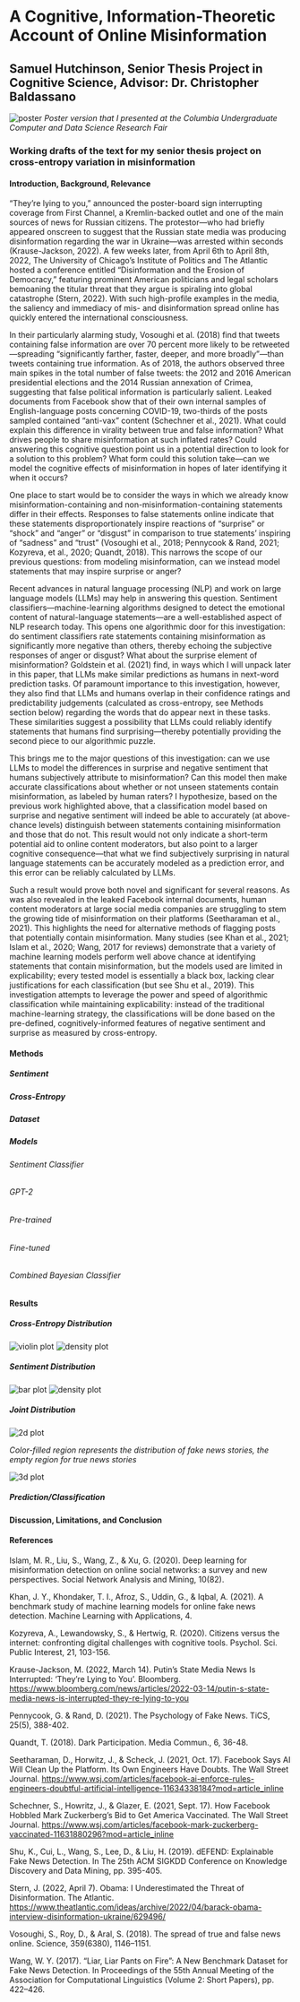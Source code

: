 # A Cognitive, Information-Theoretic Account of Online Misinformation

## Samuel Hutchinson, Senior Thesis Project in Cognitive Science, Advisor: Dr. Christopher Baldassano

![poster](/poster_1.png "Thesis Poster")
*Poster version that I presented at the Columbia Undergraduate Computer and Data Science Research Fair*

### Working drafts of the text for my senior thesis project on cross-entropy variation in misinformation

#### Introduction, Background, Relevance
“They’re lying to you,” announced the poster-board sign interrupting coverage from First Channel, a Kremlin-backed outlet and one of the main sources of news for Russian citizens. The protestor—who had briefly appeared onscreen to suggest that the Russian state media was producing disinformation regarding the war in Ukraine—was arrested within seconds (Krause-Jackson, 2022). A few weeks later, from April 6th to April 8th, 2022, The University of Chicago’s Institute of Politics and The Atlantic hosted a conference entitled “Disinformation and the Erosion of Democracy,” featuring prominent American politicians and legal scholars bemoaning the titular threat that they argue is spiraling into global catastrophe (Stern, 2022). With such high-profile examples in the media, the saliency and immediacy of mis- and disinformation spread online has quickly entered the international consciousness. 

In their particularly alarming study, Vosoughi et al. (2018) find that tweets containing false information are over 70 percent more likely to be retweeted—spreading “significantly farther, faster, deeper, and more broadly”—than tweets containing true information. As of 2018, the authors observed three main spikes in the total number of false tweets: the 2012 and 2016 American presidential elections and the 2014 Russian annexation of Crimea, suggesting that false political information is particularly salient. Leaked documents from Facebook show that of their own internal samples of English-language posts concerning COVID-19, two-thirds of the posts sampled contained “anti-vax” content (Schechner et al., 2021). What could explain this difference in virality between true and false information? What drives people to share misinformation at such inflated rates? Could answering this cognitive question point us in a potential direction to look for a solution to this problem? What form could this solution take—can we model the cognitive effects of misinformation in hopes of later identifying it when it occurs?

One place to start would be to consider the ways in which we already know misinformation-containing and non-misinformation-containing statements differ in their effects. Responses to false statements online indicate that these statements disproportionately inspire reactions of “surprise” or “shock” and “anger” or “disgust” in comparison to true statements’ inspiring of “sadness” and “trust” (Vosoughi et al., 2018; Pennycook & Rand, 2021; Kozyreva, et al., 2020; Quandt, 2018). This narrows the scope of our previous questions: from modeling misinformation, can we instead model statements that may inspire surprise or anger?

Recent advances in natural language processing (NLP) and work on large language models (LLMs) may help in answering this question. Sentiment classifiers—machine-learning algorithms designed to detect the emotional content of natural-language statements—are a well-established aspect of NLP research today. This opens one algorithmic door for this investigation: do sentiment classifiers rate statements containing misinformation as significantly more negative than others, thereby echoing the subjective responses of anger or disgust? What about the surprise element of misinformation? Goldstein et al. (2021) find, in ways which I will unpack later in this paper, that LLMs make similar predictions as humans in next-word prediction tasks. Of paramount importance to this investigation, however, they also find that LLMs and humans overlap in their confidence ratings and predictability judgements (calculated as cross-entropy, see Methods section below) regarding the words that do appear next in these tasks. These similarities suggest a possibility that LLMs could reliably identify statements that humans find surprising—thereby potentially providing the second piece to our algorithmic puzzle.

This brings me to the major questions of this investigation: can we use LLMs to model the differences in surprise and negative sentiment that humans subjectively attribute to misinformation? Can this model then make accurate classifications about whether or not unseen statements contain misinformation, as labeled by human raters? I hypothesize, based on the previous work highlighted above, that a classification model based on surprise and negative sentiment will indeed be able to accurately (at above-chance levels) distinguish between statements containing misinformation and those that do not. This result would not only indicate a short-term potential aid to online content moderators, but also point to a larger cognitive consequence—that what we find subjectively surprising in natural language statements can be accurately modeled as a prediction error, and this error can be reliably calculated by LLMs.

Such a result would prove both novel and significant for several reasons. As was also revealed in the leaked Facebook internal documents, human content moderators at large social media companies are struggling to stem the growing tide of misinformation on their platforms (Seetharaman et al., 2021). This highlights the need for alternative methods of flagging posts that potentially contain misinformation. Many studies (see Khan et al., 2021; Islam et al., 2020; Wang, 2017 for reviews) demonstrate that a variety of machine learning models perform well above chance at identifying statements that contain misinformation, but the models used are limited in explicability; every tested model is essentially a black box, lacking clear justifications for each classification (but see Shu et al., 2019). This investigation attempts to leverage the power and speed of algorithmic classification while maintaining explicability: instead of the traditional machine-learning strategy, the classifications will be done based on the pre-defined, cognitively-informed features of negative sentiment and surprise as measured by cross-entropy.

#### Methods
##### Sentiment
##### Cross-Entropy
##### Dataset
##### Models
###### Sentiment Classifier
###### GPT-2
###### Pre-trained
###### Fine-tuned
###### Combined Bayesian Classifier
#### Results
##### Cross-Entropy Distribution
![violin plot](/figures/fig2.png?raw=true "Distribution of CE by News Story Type and Model")
![density plot](/figures/fig2_1.png?raw=true "Distribution of CE by News Story Type")
##### Sentiment Distribution
![bar plot](/figures/fig4.png?raw=true "Distribution of Sentiment by News Story Type")
![density plot](/figures/fig4_1.png?raw=true "Distribution of Continuous Sentiment Score by News Story Type")
##### Joint Distribution
![2d plot](/figures/fig6.png?raw=true "2d Distribution of Sentiment and CE by News Story Type")

*Color-filled region represents the distribution of fake news stories, the empty region for true news stories*

![3d plot](/figures/fig6_1.png?raw=true "3d Distribution of Sentiment and CE by News Story Type")
##### Prediction/Classification
#### Discussion, Limitations, and Conclusion

#### References
Islam, M. R., Liu, S., Wang, Z., & Xu, G. (2020). Deep learning for misinformation detection on online social networks: a survey and new perspectives. Social Network Analysis and Mining, 10(82).

Khan, J. Y., Khondaker, T. I., Afroz, S., Uddin, G., & Iqbal, A. (2021). A benchmark study of machine learning models for online fake news detection. Machine Learning with Applications, 4.

Kozyreva, A., Lewandowsky, S., & Hertwig, R. (2020). Citizens versus the internet: confronting digital challenges with cognitive tools. Psychol. Sci. Public Interest, 21, 103-156.

Krause-Jackson, M. (2022, March 14). Putin’s State Media News Is Interrupted: ‘They’re Lying to You’. Bloomberg. https://www.bloomberg.com/news/articles/2022-03-14/putin-s-state-media-news-is-interrupted-they-re-lying-to-you

Pennycook, G. & Rand, D. (2021). The Psychology of Fake News. TiCS, 25(5), 388-402.

Quandt, T. (2018). Dark Participation. Media Commun., 6, 36-48.

Seetharaman, D., Horwitz, J., & Scheck, J. (2021, Oct. 17). Facebook Says AI Will Clean Up the Platform. Its Own Engineers Have Doubts. The Wall Street Journal. https://www.wsj.com/articles/facebook-ai-enforce-rules-engineers-doubtful-artificial-intelligence-11634338184?mod=article_inline

Schechner, S., Howritz, J., & Glazer, E. (2021, Sept. 17). How Facebook Hobbled Mark Zuckerberg’s Bid to Get America Vaccinated. The Wall Street Journal. https://www.wsj.com/articles/facebook-mark-zuckerberg-vaccinated-11631880296?mod=article_inline

Shu, K., Cui, L., Wang, S., Lee, D., & Liu, H. (2019). dEFEND: Explainable Fake News Detection. In The 25th ACM SIGKDD Conference on Knowledge Discovery and Data Mining, pp. 395-405.

Stern, J. (2022, April 7). Obama: I Underestimated the Threat of Disinformation. The Atlantic. https://www.theatlantic.com/ideas/archive/2022/04/barack-obama-interview-disinformation-ukraine/629496/

Vosoughi, S., Roy, D., & Aral, S. (2018). The spread of true and false news online. Science, 359(6380), 1146–1151. 

Wang, W. Y. (2017). “Liar, Liar Pants on Fire”: A New Benchmark Dataset for Fake News Detection. In Proceedings of the 55th Annual Meeting of the Association for Computational Linguistics (Volume 2: Short Papers), pp. 422–426.

